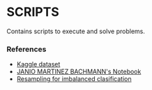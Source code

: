 # SCRIPTS
Contains scripts to execute and solve problems.
### References
- [Kaggle dataset](https://www.kaggle.com/datasets/mlg-ulb/creditcardfraud)
- [JANIO MARTINEZ BACHMANN's Notebook](https://www.kaggle.com/code/janiobachmann/credit-fraud-dealing-with-imbalanced-datasets/notebook)
- [Resampling for imbalanced clasification](https://machinelearningmastery.com/random-oversampling-and-undersampling-for-imbalanced-classification/)
